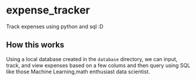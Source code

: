 # expense_tracker

Track expenses using python and sql :D

## How this works

Using a local database created in the `database` directory, we can input, track, and view expenses based on a few colums and then query using SQL like those Machine Learning,math enthusiast data scientist.